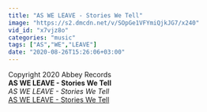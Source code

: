 ```yaml
---
title: "AS WE LEAVE - Stories We Tell"
image: "https://s2.dmcdn.net/v/SOpGe1VFYmiQjkJG7/x240"
vid_id: "x7vjz8o"
categories: "music"
tags: ["AS","WE","LEAVE"]
date: "2020-08-26T15:26:06+03:00"
---
```

Copyright 2020 Abbey Records<br><b>AS WE LEAVE - Stories We Tell</b><br> <i>AS WE LEAVE - Stories We Tell</i><br> <u>AS WE LEAVE - Stories We Tell</u>
